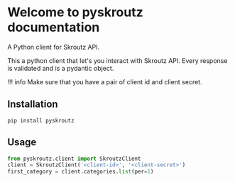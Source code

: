 # Welcome to pyskroutz documentation

A Python client for Skroutz API.

This a python client that let's you interact with Skroutz API. Every response is validated and is a pydantic object.

!!! info
    Make sure that you have a pair of client id and client secret.

## Installation

```shell
pip install pyskroutz
```

## Usage

```python
from pyskroutz.client import SkroutzClient
client = SkroutzClient('<client-id>', '<client-secret>')
first_category = client.categories.list(per=1)
```
